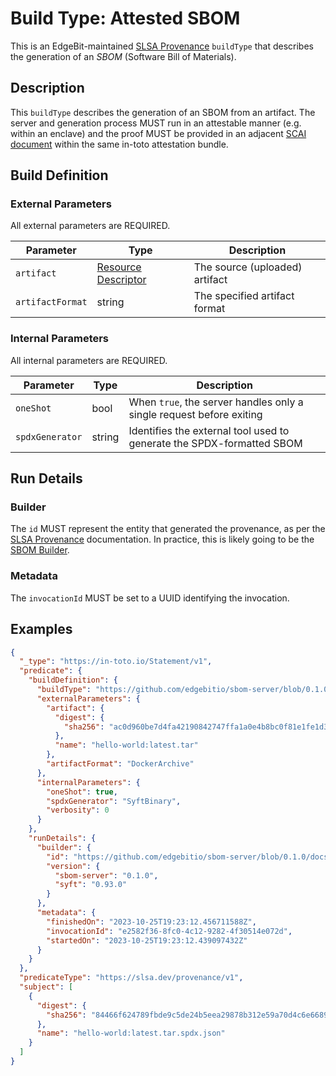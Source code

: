 # Build Type: Attested SBOM #

This is an EdgeBit-maintained [SLSA Provenance][provenance] `buildType` that
describes the generation of an _SBOM_ (Software Bill of Materials).

[provenance]: https://slsa.dev/provenance/v1

## Description ##

This `buildType` describes the generation of an SBOM from an artifact. The
server and generation process MUST run in an attestable manner (e.g. within an
enclave) and the proof MUST be provided in an adjacent [SCAI document][scai]
within the same in-toto attestation bundle.

[scai]: https://github.com/in-toto/attestation/blob/v1.0/spec/predicates/scai.md

## Build Definition ##

### External Parameters ###

All external parameters are REQUIRED.

| Parameter        | Type                      | Description                    |
|------------------|---------------------------|--------------------------------|
| `artifact`       | [Resource Descriptor][rd] | The source (uploaded) artifact |
| `artifactFormat` | string                    | The specified artifact format  |

[rd]: https://github.com/in-toto/attestation/blob/v1.0/spec/v1.0/resource_descriptor.md

### Internal Parameters ###

All internal parameters are REQUIRED.

| Parameter       | Type   | Description                                                           |
|-----------------|--------|-----------------------------------------------------------------------|
| `oneShot`       | bool   | When `true`, the server handles only a single request before exiting  |
| `spdxGenerator` | string | Identifies the external tool used to generate the SPDX-formatted SBOM |

## Run Details ##

### Builder ###

The `id` MUST represent the entity that generated the provenance, as per the
[SLSA Provenance][provenance] documentation. In practice, this is likely going
to be the [SBOM Builder](builder.md).

[provenance]: https://slsa.dev/provenance/v1#builder.id

### Metadata ###

The `invocationId` MUST be set to a UUID identifying the invocation.

## Examples ##

```json
{
  "_type": "https://in-toto.io/Statement/v1",
  "predicate": {
    "buildDefinition": {
      "buildType": "https://github.com/edgebitio/sbom-server/blob/0.1.0/docs/spec/attested-sbom.md",
      "externalParameters": {
        "artifact": {
          "digest": {
            "sha256": "ac0d960be7d4fa42190842747ffa1a0e4b8bc0f81e1fe1d3840e36faec870699"
          },
          "name": "hello-world:latest.tar"
        },
        "artifactFormat": "DockerArchive"
      },
      "internalParameters": {
        "oneShot": true,
        "spdxGenerator": "SyftBinary",
        "verbosity": 0
      }
    },
    "runDetails": {
      "builder": {
        "id": "https://github.com/edgebitio/sbom-server/blob/0.1.0/docs/spec/builder.md",
        "version": {
          "sbom-server": "0.1.0",
          "syft": "0.93.0"
        }
      },
      "metadata": {
        "finishedOn": "2023-10-25T19:23:12.456711588Z",
        "invocationId": "e2582f36-8fc0-4c12-9282-4f30514e072d",
        "startedOn": "2023-10-25T19:23:12.439097432Z"
      }
    }
  },
  "predicateType": "https://slsa.dev/provenance/v1",
  "subject": [
    {
      "digest": {
        "sha256": "84466f624789fbde9c5de24b5eea29878b312e59a70d4c6e66897012a7b05c6d"
      },
      "name": "hello-world:latest.tar.spdx.json"
    }
  ]
}
```
